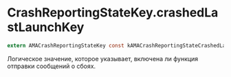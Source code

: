 # CrashReportingStateKey.crashedLastLaunchKey

```objectivec translate=no
extern AMACrashReportingStateKey const kAMACrashReportingStateCrashedLastLaunchKey crashedLastLaunchKey;
```

Логическое значение, которое указывает, включена ли функция отправки сообщений о сбоях.
